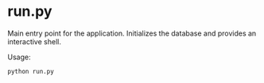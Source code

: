 # run.py

Main entry point for the application. Initializes the database and provides an interactive shell.

Usage:
```bash
python run.py
```
